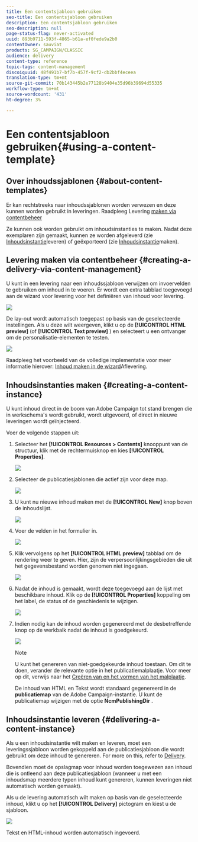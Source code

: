 ```yaml
---
title: Een contentsjabloon gebruiken
seo-title: Een contentsjabloon gebruiken
description: Een contentsjabloon gebruiken
seo-description: null
page-status-flag: never-activated
uuid: 893b9711-593f-4865-b61a-ef0fede9a2b0
contentOwner: sauviat
products: SG_CAMPAIGN/CLASSIC
audience: delivery
content-type: reference
topic-tags: content-management
discoiquuid: 48f491b7-bf7b-457f-9cf2-db2bbf4eceea
translation-type: tm+mt
source-git-commit: 70b143445b2e77128b9404e35d96b39694d55335
workflow-type: tm+mt
source-wordcount: '431'
ht-degree: 3%

---
```



# Een contentsjabloon gebruiken{#using-a-content-template}

## Over inhoudssjablonen {#about-content-templates}

Er kan rechtstreeks naar inhoudssjablonen worden verwezen en deze kunnen worden gebruikt in leveringen. Raadpleeg Levering [maken via contentbeheer](#creating-a-delivery-via-content-management)

Ze kunnen ook worden gebruikt om inhoudsinstanties te maken. Nadat deze exemplaren zijn gemaakt, kunnen ze worden afgeleverd (zie [Inhoudsinstantie](#delivering-a-content-instance)leveren) of geëxporteerd (zie [Inhoudsinstantie](#creating-a-content-instance)maken).

## Levering maken via contentbeheer {#creating-a-delivery-via-content-management}

U kunt in een levering naar een inhoudssjabloon verwijzen om invoervelden te gebruiken om inhoud in te voeren. Er wordt een extra tabblad toegevoegd aan de wizard voor levering voor het definiëren van inhoud voor levering.

![](assets/s_ncs_content_deliver_a_content.png)

De lay-out wordt automatisch toegepast op basis van de geselecteerde instellingen. Als u deze wilt weergeven, klikt u op de **[!UICONTROL HTML preview]** (of **[!UICONTROL Text preview]** ) en selecteert u een ontvanger om de personalisatie-elementen te testen.

![](assets/s_ncs_content_deliver_a_content_html.png)

Raadpleeg het voorbeeld van de volledige implementatie voor meer informatie hierover: [Inhoud maken in de wizard](../../delivery/using/use-case--creating-content-management.md#creating-content-in-the-delivery-wizard)Aflevering.

## Inhoudsinstanties maken {#creating-a-content-instance}

U kunt inhoud direct in de boom van Adobe Campaign tot stand brengen die in werkschema&#39;s wordt gebruikt, wordt uitgevoerd, of direct in nieuwe leveringen wordt geïnjecteerd.

Voer de volgende stappen uit:

1. Selecteer het **[!UICONTROL Resources > Contents]** knooppunt van de structuur, klik met de rechtermuisknop en kies **[!UICONTROL Properties]**.

   ![](assets/s_ncs_content_folder_properties.png)

1. Selecteer de publicatiesjablonen die actief zijn voor deze map.

   ![](assets/s_ncs_content_folder_templates.png)

1. U kunt nu nieuwe inhoud maken met de **[!UICONTROL New]** knop boven de inhoudslijst.

   ![](assets/s_ncs_content_folder_create_a_template.png)

1. Voer de velden in het formulier in.

   ![](assets/s_ncs_content_folder_use_a_template.png)

1. Klik vervolgens op het **[!UICONTROL HTML preview]** tabblad om de rendering weer te geven. Hier, zijn de verpersoonlijkingsgebieden die uit het gegevensbestand worden genomen niet ingegaan.

   ![](assets/s_ncs_content_folder_use_a_template_preview.png)

1. Nadat de inhoud is gemaakt, wordt deze toegevoegd aan de lijst met beschikbare inhoud. Klik op de **[!UICONTROL Properties]** koppeling om het label, de status of de geschiedenis te wijzigen.

   ![](assets/s_ncs_content_folder_template_properties.png)

1. Indien nodig kan de inhoud worden gegenereerd met de desbetreffende knop op de werkbalk nadat de inhoud is goedgekeurd.

   ![](assets/s_ncs_content_folder_template_generate.png)

   >[!NOTE]
   >
   >U kunt het genereren van niet-goedgekeurde inhoud toestaan. Om dit te doen, verander de relevante optie in het publicatiemalplaatje. Voor meer op dit, verwijs naar het [Creëren van en het vormen van het malplaatje](../../delivery/using/publication-templates.md#creating-and-configuring-the-template).

   De inhoud van HTML en Tekst wordt standaard gegenereerd in de **publicatiemap** van de Adobe Campaign-instantie. U kunt de publicatiemap wijzigen met de optie **NcmPublishingDir** .

## Inhoudsinstantie leveren {#delivering-a-content-instance}

Als u een inhoudsinstantie wilt maken en leveren, moet een leveringssjabloon worden gekoppeld aan de publicatiesjabloon die wordt gebruikt om deze inhoud te genereren. For more on this, refer to [Delivery](../../delivery/using/publication-templates.md#delivery).

Bovendien moet de opslagmap voor inhoud worden toegewezen aan inhoud die is ontleend aan deze publicatiesjabloon (wanneer u met een inhoudsmap meerdere typen inhoud kunt genereren, kunnen leveringen niet automatisch worden gemaakt).

Als u de levering automatisch wilt maken op basis van de geselecteerde inhoud, klikt u op het **[!UICONTROL Delivery]** pictogram en kiest u de sjabloon.

![](assets/s_ncs_content_folder_create_the_delivery.png)

Tekst en HTML-inhoud worden automatisch ingevoerd.
